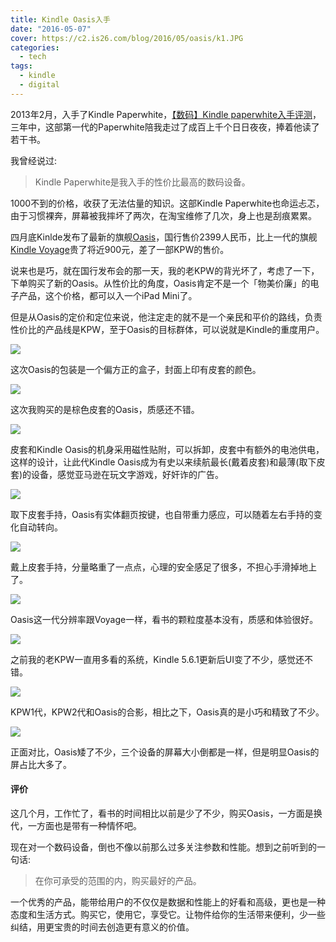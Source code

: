 ```yaml
---
title: Kindle Oasis入手
date: "2016-05-07"
cover: https://c2.is26.com/blog/2016/05/oasis/k1.JPG
categories:
  - tech
tags:
  - kindle
  - digital
---
```


2013年2月，入手了Kindle Paperwhite，[【数码】Kindle paperwhite入手评测](https://luolei.org/kindle-paper-white-review/)，三年中，这部第一代的Paperwhite陪我走过了成百上千个日日夜夜，捧着他读了若干书。

我曾经说过:

> Kindle Paperwhite是我入手的性价比最高的数码设备。

1000不到的价格，收获了无法估量的知识。这部Kindle Paperwhite也命运忐忑，由于习惯裸奔，屏幕被我摔坏了两次，在淘宝维修了几次，身上也是刮痕累累。

四月底Kinlde发布了最新的旗舰[Oasis](https://www.amazon.cn/kindle-store/dp/B010EJPW7C)，国行售价2399人民币，比上一代的旗舰[Kindle Voyage](https://www.amazon.cn/gp/product/B00MEY0VWW/ref=fs_kindlev)贵了将近900元，差了一部KPW的售价。

说来也是巧，就在国行发布会的那一天，我的老KPW的背光坏了，考虑了一下，下单购买了新的Oasis。从性价比的角度，Oasis肯定不是一个「物美价廉」的电子产品，这个价格，都可以入一个iPad Mini了。

但是从Oasis的定价和定位来说，他注定走的就不是一个亲民和平价的路线，负责性价比的产品线是KPW，至于Oasis的目标群体，可以说就是Kindle的重度用户。

![](https://c2.is26.com/blog/2016/05/oasis/k1.JPG)

这次Oasis的包装是一个偏方正的盒子，封面上印有皮套的颜色。

![](https://c2.is26.com/blog/2016/05/oasis/k2.JPG)

这次我购买的是棕色皮套的Oasis，质感还不错。

![](https://c2.is26.com/blog/2016/05/oasis/k8.JPG)

皮套和Kindle Oasis的机身采用磁性贴附，可以拆卸，皮套中有额外的电池供电，这样的设计，让此代Kindle Oasis成为有史以来续航最长(戴着皮套)和最薄(取下皮套)的设备，感觉亚马逊在玩文字游戏，好奸诈的广告。

![](https://c2.is26.com/blog/2016/05/oasis/k4.JPG)

取下皮套手持，Oasis有实体翻页按键，也自带重力感应，可以随着左右手持的变化自动转向。

![](https://c2.is26.com/blog/2016/05/oasis/k6.JPG)

戴上皮套手持，分量略重了一点点，心理的安全感足了很多，不担心手滑掉地上了。

![](https://c2.is26.com/blog/2016/05/oasis/k10.JPG)

Oasis这一代分辨率跟Voyage一样，看书的颗粒度基本没有，质感和体验很好。

![](https://c2.is26.com/blog/2016/05/oasis/k5.JPG)

之前我的老KPW一直用多看的系统，Kindle 5.6.1更新后UI变了不少，感觉还不错。

![](https://c2.is26.com/blog/2016/05/oasis/k12.JPG)

KPW1代，KPW2代和Oasis的合影，相比之下，Oasis真的是小巧和精致了不少。

![](https://c2.is26.com/blog/2016/05/oasis/k11.JPG)

正面对比，Oasis矮了不少，三个设备的屏幕大小倒都是一样，但是明显Oasis的屏占比大多了。

#### 评价

这几个月，工作忙了，看书的时间相比以前是少了不少，购买Oasis，一方面是换代，一方面也是带有一种情怀吧。

现在对一个数码设备，倒也不像以前那么过多关注参数和性能。想到之前听到的一句话:

> 在你可承受的范围的内，购买最好的产品。

一个优秀的产品，能带给用户的不仅仅是数据和性能上的好看和高级，更也是一种态度和生活方式。购买它，使用它，享受它。让物件给你的生活带来便利，少一些纠结，用更宝贵的时间去创造更有意义的价值。
